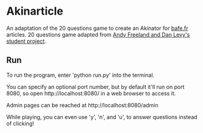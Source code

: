 # Akinarticle

An adaptation of the 20 questions game to create an Akinator for [bafe.fr](https://bafe.fr) articles.
20 questions game adapted from [Andy Freeland and Dan Levy's student project](https://github.com/rouge8/20questions).

## Run
To run the program, enter 'python run.py' into the terminal.

You can specify an optional port number, but by default it'll run on port 8080, so open http://localhost:8080/ in a web browser to access it. 

Admin pages can be reached at http://localhost:8080/admin

While playing, you can even use 'y', 'n', and 'u', to answer questions instead of clicking!
